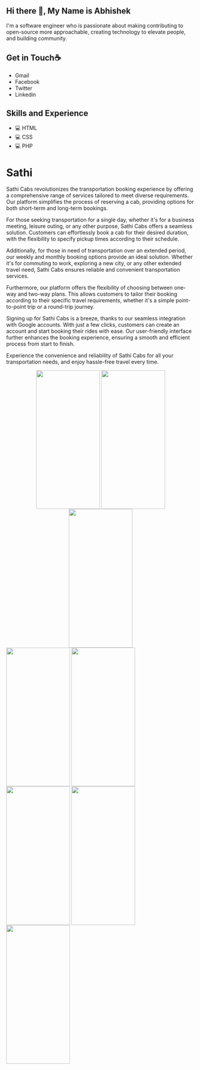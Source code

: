 ## **Hi there 👋, My Name is Abhishek**
I'm a software engineer who is passionate about making contributing to open-source more approachable, creating technology to elevate people, and building community.

## **Get in Touch☕** 
* Gmail
* Facebook
* Twitter
* Linkedin

## **Skills and Experience**
* 💻 HTML
* 💻 CSS
* 💻 PHP

# Sathi
Sathi Cabs revolutionizes the transportation booking experience by offering a comprehensive range of services tailored to meet diverse requirements. Our platform simplifies the process of reserving a cab, providing options for both short-term and long-term bookings.

For those seeking transportation for a single day, whether it's for a business meeting, leisure outing, or any other purpose, Sathi Cabs offers a seamless solution. Customers can effortlessly book a cab for their desired duration, with the flexibility to specify pickup times according to their schedule.

Additionally, for those in need of transportation over an extended period, our weekly and monthly booking options provide an ideal solution. Whether it's for commuting to work, exploring a new city, or any other extended travel need, Sathi Cabs ensures reliable and convenient transportation services.

Furthermore, our platform offers the flexibility of choosing between one-way and two-way plans. This allows customers to tailor their booking according to their specific travel requirements, whether it's a simple point-to-point trip or a round-trip journey.

Signing up for Sathi Cabs is a breeze, thanks to our seamless integration with Google accounts. With just a few clicks, customers can create an account and start booking their rides with ease. Our user-friendly interface further enhances the booking experience, ensuring a smooth and efficient process from start to finish.

Experience the convenience and reliability of Sathi Cabs for all your transportation needs, and enjoy hassle-free travel every time.

<div align="center">
<img align="center" src="https://github.com/0virusdetect/sathi/assets/47599266/07318def-a406-442d-9f7a-ca47e7947ae9" width="170" height="370">
<img align="center" src="https://github.com/0virusdetect/sathi/assets/47599266/7183f109-2750-49fa-a825-146613c6e91f" width="170" height="370">
<img align="center" src="https://github.com/0virusdetect/sathi/assets/47599266/add8fe68-083d-4471-8d31-384b452e6dfd" width="170" height="370">
</div>

<img align="center" src="https://github.com/0virusdetect/sathi/assets/47599266/558f8d39-4c08-4fc7-9961-b964f44c79e7" width="170" height="370">
<img align="center" src="https://github.com/0virusdetect/sathi/assets/47599266/75aba16e-0311-44ec-ba0e-79a8e81f8a6f" width="170" height="370">
<img align="center" src="https://github.com/0virusdetect/sathi/assets/47599266/03923861-9c92-4c84-a914-8d3d4dfdd74c" width="170" height="370">
<img align="center" src="https://github.com/0virusdetect/sathi/assets/47599266/83b40279-9414-483c-8e7b-82093b1706fc" width="170" height="370">
<img align="center" src="https://github.com/0virusdetect/sathi/assets/47599266/2d6ef28d-70ea-4378-9c92-a229ad00ed67" width="170" height="370">
